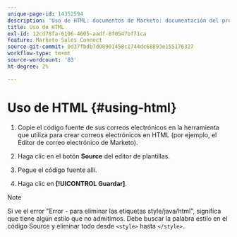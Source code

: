 ```yaml
---
unique-page-id: 14352594
description: 'Uso de HTML: documentos de Marketo: documentación del producto'
title: Uso de HTML
exl-id: 12cd78fa-6196-4605-aadf-8f0547bf71ca
feature: Marketo Sales Connect
source-git-commit: 0d37fbdb7d08901458c1744dc68893e155176327
workflow-type: tm+mt
source-wordcount: '83'
ht-degree: 2%

---
```


# Uso de HTML {#using-html}

1. Copie el código fuente de sus correos electrónicos en la herramienta que utiliza para crear correos electrónicos en HTML (por ejemplo, el Editor de correo electrónico de Marketo).

1. Haga clic en el botón **Source** del editor de plantillas.

1. Pegue el código fuente allí.

1. Haga clic en **[!UICONTROL Guardar]**.

>[!NOTE]
>
>Si ve el error &quot;Error - para eliminar las etiquetas style/java/html&quot;, significa que tiene algún estilo que no admitimos. Debe buscar la palabra estilo en el código Source y eliminar todo desde `<style>` hasta `</style>`.
